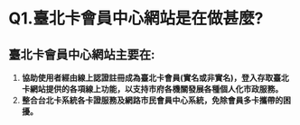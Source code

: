 # Q1.臺北卡會員中心網站是在做甚麼?

## 臺北卡會員中心網站主要在:

1. **協助使用者經由線上認證註冊成為臺北卡會員\(實名或非實名\)，登入存取臺北卡網站提供的各項線上功能，以支持市府各機關發展各種個人化市政服務。**
2. **整合台北卡系統各卡證服務及網路市民會員中心系統，免除會員多卡攜帶的困擾。**

